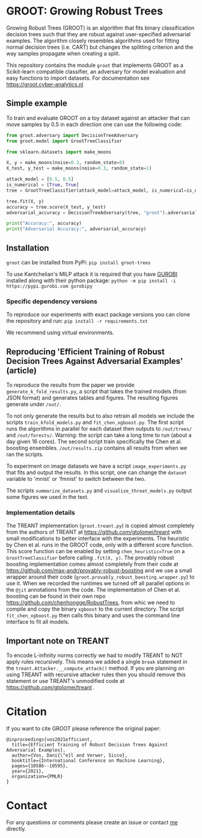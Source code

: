 # GROOT: Growing Robust Trees
Growing Robust Trees (GROOT) is an algorithm that fits binary classification decision trees such that they are robust against user-specified adversarial examples. The algorithm closely resembles algorithms used for fitting normal decision trees (i.e. CART) but changes the splitting criterion and the way samples propagate when creating a split. 

This repository contains the module `groot` that implements GROOT as a Scikit-learn compatible classifier, an adversary for model evaluation and easy functions to import datasets. For documentation see https://groot.cyber-analytics.nl

## Simple example
To train and evaluate GROOT on a toy dataset against an attacker that can move samples by 0.5 in each direction one can use the following code:

```python
from groot.adversary import DecisionTreeAdversary
from groot.model import GrootTreeClassifier

from sklearn.datasets import make_moons

X, y = make_moons(noise=0.3, random_state=0)
X_test, y_test = make_moons(noise=0.3, random_state=1)

attack_model = [0.5, 0.5]
is_numerical = [True, True]
tree = GrootTreeClassifier(attack_model=attack_model, is_numerical=is_numerical, random_state=0)

tree.fit(X, y)
accuracy = tree.score(X_test, y_test)
adversarial_accuracy = DecisionTreeAdversary(tree, "groot").adversarial_accuracy(X_test, y_test)

print("Accuracy:", accuracy)
print("Adversarial Accuracy:", adversarial_accuracy)
```

## Installation
`groot` can be installed from PyPi:
```pip install groot-trees```

To use Kantchelian's MILP attack it is required that you have [GUROBI](https://www.gurobi.com/) installed along with their python package:
```python -m pip install -i https://pypi.gurobi.com gurobipy```

### Specific dependency versions
To reproduce our experiments with exact package versions you can clone the repository and run:
```pip install -r requirements.txt```

We recommend using virtual environments.

## Reproducing 'Efficient Training of Robust Decision Trees Against Adversarial Examples' (article)
To reproduce the results from the paper we provide `generate_k_fold_results.py`, a script that takes the trained models (from JSON format) and generates tables and figures. The resulting figures generate under `/out/`.

To not only generate the results but to also retrain all models we include the scripts `train_kfold_models.py` and `fit_chen_xgboost.py`. The first script runs the algorithms in parallel for each dataset then outputs to `/out/trees/` and `/out/forests/`. Warning: the script can take a long time to run (about a day given 16 cores). The second script train specifically the Chen et al. boosting ensembles. `/out/results.zip` contains all results from when we ran the scripts.

To experiment on image datasets we have a script `image_experiments.py` that fits and output the results. In this script, one can change the `dataset` variable to 'mnist' or 'fmnist' to switch between the two.

The scripts `summarize_datasets.py` and `visualize_threat_models.py` output some figures we used in the text. 

### Implementation details
The TREANT implementation (`groot.treant.py`) is copied almost completely from the authors of TREANT at https://github.com/gtolomei/treant with small modifications to better interface with the experiments. The heuristic by Chen et al. runs in the GROOT code, only with a different score function. This score function can be enabled by setting `chen_heuristic=True` on a `GrootTreeClassifier` before calling `.fit(X, y)`. The provably robust boosting implementation comes almost completely from their code at https://github.com/max-andr/provably-robust-boosting and we use a small wrapper around their code (`groot.provably_robust_boosting.wrapper.py`) to use it. When we recorded the runtimes we turned off all parallel options in the `@jit` annotations from the code. The implementation of Chen et al. boosting can be found in their own repo https://github.com/chenhongge/RobustTrees, from whic we need to compile and copy the binary `xgboost` to the current directory. The script `fit_chen_xgboost.py` then calls this binary and uses the command line interface to fit all models.

## Important note on TREANT
To encode L-infinity norms correctly we had to modify TREANT to NOT apply rules recursively. This means we added a single `break` statement in the `treant.Attacker.__compute_attack()` method. If you are planning on using TREANT with recursive attacker rules then you should remove this statement or use TREANT's unmodified code at https://github.com/gtolomei/treant .

# Citation
If you want to cite GROOT please reference the original paper:
```
@inproceedings{vos2021efficient,
  title={Efficient Training of Robust Decision Trees Against Adversarial Examples},
  author={Vos, Dani{\"e}l and Verwer, Sicco},
  booktitle={International Conference on Machine Learning},
  pages={10586--10595},
  year={2021},
  organization={PMLR}
}
```

# Contact
For any questions or comments please create an issue or contact [me](https://github.com/daniel-vos) directly.
